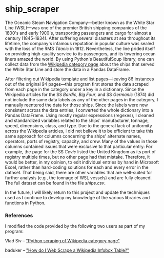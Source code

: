 # ship_scraper
 
The Oceanic Steam Navigation Company—better known as the White Star Line (WSL)—was one of the premier British shipping companies of the 1800's and early 1900's, transporting passengers and cargo for almost a century (1845-1934). After suffering several disasters at sea throughout its lifetime, the company's infamous reputation in popular culture was sealed with the loss of the RMS <i>Titanic</i> in 1912. Nevertheless, the line prided itself on providing high-quality service to its passengers, and its towering ocean liners amazed the world. By using Python's BeautifulSoup library, one can collect data from the <a href="https://en.wikipedia.org/wiki/Category:Ships_of_the_White_Star_Line">Wikipedia category page</a> about the ships that served the White Star Line and store the data in a Pandas DataFrame.

After filtering out Wikipedia template and list pages—leaving 86 instances out of the original 94 pages—this program first stores the data scraped from each page in the category under a key in a dictionary. Since the Wikipedia articles for the SS <i>Bardic</i>, <i>Big Four</i>, and SS <i>Germanic</i> (1874) did not include the same data labels as any of the other pages in the category, I manually reentered the data for those ships. Since the labels were now consistent across the data entries, I converted the whole dictionary into a Pandas DataFrame. Using mostly regular expressions (regexes), I cleaned and standardized variables related to the ships' manufacturer, tonnage, speed, dimensions, class, and type. Due to the general lack of uniformity across the Wikipedia articles, I did not believe it to be efficient to take this same approach for columns concerning the ships' alternate names, operators, ports of registry, capacity, and crew. Many of the values in those columns contained issues that were exclusive to that particular entry: For example, the page for the SS <i>Cevic</i> listed the United Kingdom as its port of registry multiple times, but no other page had that mistake. Therefore, it would be better, in my opinion, to edit individual entries by hand in Microsoft Excel, rather than hard-coding solutions for each and every error in the dataset. That being said, there are other variables that are well-suited for further analysis (e.g., the tonnage of WSL vessels) and are fully cleaned. The full dataset can be found in the file <i>ships.csv</i>.

In the future, I will likely return to this project and update the techniques used as I continue to develop my knowledge of the various libraries and functions in Python.

### References
I modified the code provided by the following two users as part of my program:

Vlad Siv – <a href="https://stackoverflow.com/questions/70233801/python-scraping-of-wikipedia-category-page">"Python scraping of Wikipedia category page"</a><p>
baduker – <a href="http://5.9.10.113/64256790/how-do-i-web-scrape-a-wikipedia-infobox-table">"How do I Web Scrape a Wikipedia Infobox Table?"</a>
